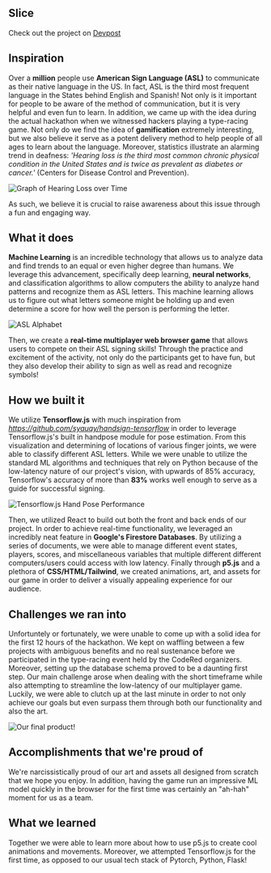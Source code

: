 ## Slice

Check out the project on [Devpost](https://devpost.com/software/slice-m6zqpf)

## Inspiration
Over a **million** people use **American Sign Language (ASL)** to communicate as their native language in the US. In fact, ASL is the third most frequent language in the States behind English and Spanish! Not only is it important for people to be aware of the method of communication, but it is very helpful and even fun to learn. In addition, we came up with the idea during the actual hackathon when we witnessed hackers playing a type-racing game. Not only do we find the idea of **gamification** extremely interesting, but we also believe it serve as a potent delivery method to help people of all ages to learn about the language. Moreover, statistics illustrate an alarming trend in deafness: _'Hearing loss is the third most common chronic physical condition in the United States and is twice as prevalent as diabetes or cancer.'_ (Centers for Disease Control and Prevention). 

![Graph of Hearing Loss over Time](https://cdn.discordapp.com/attachments/1170777522724687872/1206300419194622042/Predicted-Rates-of-Hearing-Loss-1.png?ex=65db81cf&is=65c90ccf&hm=69b6ea1ea107031b2dd1bc3593ea75f26398833d257bfff7ef6daee34ba1b137&)

As such, we believe it is crucial to raise awareness about this issue through a fun and engaging way.

## What it does
**Machine Learning** is an incredible technology that allows us to analyze data and find trends to an equal or even higher degree than humans. We leverage this advancement, specifically deep learning, **neural networks**, and classification algorithms to allow computers the ability to analyze hand patterns and recognize them as ASL letters. This machine learning allows us to figure out what letters someone might be holding up and even determine a score for how well the person is performing the letter. 

![ASL Alphabet](https://cdn.discordapp.com/attachments/1170777522724687872/1206302939010830437/ASL_A-M_GallaudetUniversity_Wikicommons.png?ex=65db8428&is=65c90f28&hm=e1709c829858c6dfd5132e3f55d30ff1fe2b33f206b69e8287887d5fc33a4492&)

Then, we  create a **real-time multiplayer web browser game** that allows users to compete on their ASL signing skills! Through the practice and excitement of the activity, not only do the participants get to have fun, but they also develop their ability to sign as well as read and recognize symbols!

## How we built it
We utilize **Tensorflow.js** with much inspiration from _https://github.com/syauqy/handsign-tensorflow_ in order to leverage Tensorflow.js's built in handpose module for pose estimation. From this visualization and determining of locations of various finger joints, we were able to classify different ASL letters. While we were unable to utilize the standard ML algorithms and techniques that rely on Python because of the low-latency nature of our project's vision, with upwards of 85% accuracy, Tensorflow's accuracy of more than **83%** works well enough to serve as a guide for successful signing. 

![Tensorflow.js Hand Pose Performance](https://cdn.discordapp.com/attachments/1170777522724687872/1206305147706417182/image.png?ex=65db8637&is=65c91137&hm=7591789d7a4031420ede69962c7ccd7c09fdec76060455cbbd62476247cf60c5&)

Then, we utilized React to build out both the front and back ends of our project. In order to achieve real-time functionality, we leveraged an incredibly neat feature in **Google's Firestore Databases**. By utilizing a series of documents, we were able to manage different event states, players, scores, and miscellaneous variables that multiple different different computers/users could access with low latency. Finally through **p5.js** and a plethora of **CSS/HTML/Tailwind**, we created animations, art, and assets for our game in order to deliver a visually appealing experience for our audience.

## Challenges we ran into
Unfortuntely or fortunately, we were unable to come up with a solid idea for the first 12 hours of the hackathon. We kept on waffling between a few projects with ambiguous benefits and no real sustenance before we participated in the type-racing event held by the CodeRed organizers. Moreover, setting up the database schema proved to be a daunting first step. Our main challenge arose when dealing with the short timeframe while also attempting to streamline the low-latency of our multiplayer game. Luckily, we were able to clutch up at the last minute in order to not only achieve our goals but even surpass them through both our functionality and also the art.

![Our final product!](https://cdn.discordapp.com/attachments/1170777522724687872/1206307397555982438/Image_2-11-24_at_12.18_PM.jpeg?ex=65db884f&is=65c9134f&hm=339d8b0b245de67afe650fac492c562c3cf110ed1d5a47b0746b333bfd69537a&)

## Accomplishments that we're proud of
We're narcissistically proud of our art and assets all designed from scratch that we hope you enjoy. In addition, having the game run an impressive ML model quickly in the browser for the first time was certainly an "ah-hah" moment for us as a team.

## What we learned
Together we were able to learn more about how to use p5.js to create cool animations and movements. Moreover, we attempted Tensorflow.js for the first time, as opposed to our usual tech stack of Pytorch, Python, Flask!
